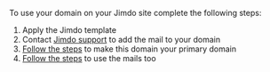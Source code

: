 To use your domain on your Jimdo site complete the following steps:

1. Apply the Jimdo template
2. Contact [Jimdo support](http://support.jimdo.com/) to add the mail to your domain
3. [Follow the steps](http://support.jimdo.com/domains/domain-settings/) to make this domain your primary domain
4. [Follow the steps](http://support.jimdo.com/email/mx-records/) to use the mails too
